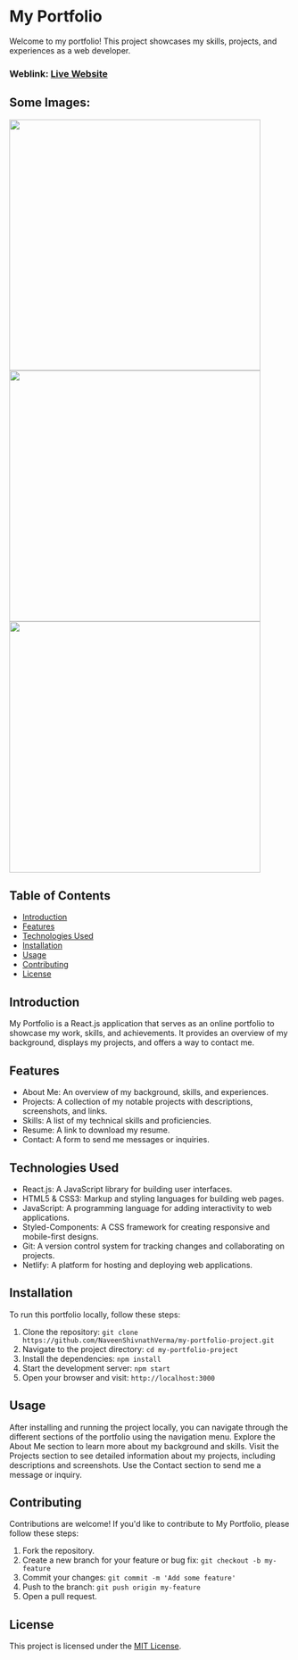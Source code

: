 # My Portfolio
Welcome to my portfolio! This project showcases my skills, projects, and experiences as a web developer.

### Weblink: [Live Website](https://my-portfolio-project.netlify.app)
## Some Images:
<!-- Aap yahan apne screenshots ka link daal sakte hain -->
<img width="450px;" src="https://github.com/NaveenShivnathVerma/my-portfolio-project/assets/your-image1.png"/>
<img width="450px;" src="https://github.com/NaveenShivnathVerma/my-portfolio-project/assets/your-image2.png"/>
<img width="450px;" src="https://github.com/NaveenShivnathVerma/my-portfolio-project/assets/your-image3.png"/>

## Table of Contents
- [Introduction](#introduction)
- [Features](#features)
- [Technologies Used](#technologies-used)
- [Installation](#installation)
- [Usage](#usage)
- [Contributing](#contributing)
- [License](#license)

## Introduction
My Portfolio is a React.js application that serves as an online portfolio to showcase my work, skills, and achievements. It provides an overview of my background, displays my projects, and offers a way to contact me.

## Features
- About Me: An overview of my background, skills, and experiences.
- Projects: A collection of my notable projects with descriptions, screenshots, and links.
- Skills: A list of my technical skills and proficiencies.
- Resume: A link to download my resume.
- Contact: A form to send me messages or inquiries.

## Technologies Used
- React.js: A JavaScript library for building user interfaces.
- HTML5 & CSS3: Markup and styling languages for building web pages.
- JavaScript: A programming language for adding interactivity to web applications.
- Styled-Components: A CSS framework for creating responsive and mobile-first designs.
- Git: A version control system for tracking changes and collaborating on projects.
- Netlify: A platform for hosting and deploying web applications.

## Installation
To run this portfolio locally, follow these steps:

1. Clone the repository: `git clone https://github.com/NaveenShivnathVerma/my-portfolio-project.git`
2. Navigate to the project directory: `cd my-portfolio-project`
3. Install the dependencies: `npm install`
4. Start the development server: `npm start`
5. Open your browser and visit: `http://localhost:3000`

## Usage
After installing and running the project locally, you can navigate through the different sections of the portfolio using the navigation menu. Explore the About Me section to learn more about my background and skills. Visit the Projects section to see detailed information about my projects, including descriptions and screenshots. Use the Contact section to send me a message or inquiry.

## Contributing
Contributions are welcome! If you'd like to contribute to My Portfolio, please follow these steps:

1. Fork the repository.
2. Create a new branch for your feature or bug fix: `git checkout -b my-feature`
3. Commit your changes: `git commit -m 'Add some feature'`
4. Push to the branch: `git push origin my-feature`
5. Open a pull request.

## License
This project is licensed under the [MIT License](LICENSE).
